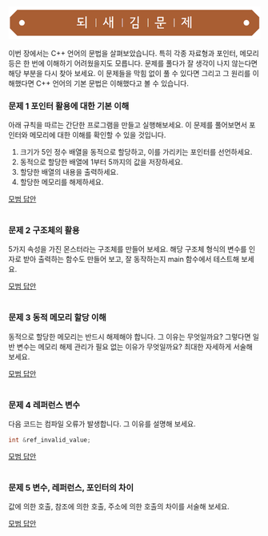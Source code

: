 ![](../../images/exercise_title.png "되새김문제")

이번 장에서는 C++ 언어의 문법을 살펴보았습니다. 특히 각종 자료형과 포인터, 메모리 등은 한 번에 이해하기 어려웠을지도 모릅니다. 문제를 풀다가 잘 생각이 나지 않는다면 해당 부분을 다시 찾아 보세요. 이 문제들을 막힘 없이 풀 수 있다면 그리고 그 원리를 이해했다면 C++ 언어의 기본 문법은 이해했다고 볼 수 있습니다.

### 문제 1 포인터 활용에 대한 기본 이해
아래 규칙을 따르는 간단한 프로그램을 만들고 실행해보세요. 이 문제를 풀어보면서 포인터와 메모리에 대한 이해를 확인할 수 있을 것입니다.
1.	크기가 5인 정수 배열을 동적으로 할당하고, 이를 가리키는 포인터를 선언하세요.
2.	동적으로 할당한 배열에 1부터 5까지의 값을 저장하세요.
3.	할당한 배열의 내용을 출력하세요.
4.	할당한 메모리를 해제하세요.

[모범 답안](https://github.com/mystous/DoItCPP/tree/main/exercise/ch03/solution_01.md "문제 1번 정답")
<br /><br />

### 문제 2 구조체의 활용
5가지 속성을 가진 몬스터라는 구조체를 만들어 보세요. 해당 구조체 형식의 변수를 인자로 받아 출력하는 함수도 만들어 보고, 잘 동작하는지 main 함수에서 테스트해 보세요.

[모범 답안](https://github.com/mystous/DoItCPP/tree/main/exercise/ch03/solution_02.md "문제 2번 정답")
<br /><br />

### 문제 3 동적 메모리 할당 이해
동적으로 할당한 메모리는 반드시 해제해야 합니다. 그 이유는 무엇일까요? 그렇다면 일반 변수는 메모리 해제 관리가 필요 없는 이유가 무엇일까요? 최대한 자세하게 서술해 보세요.

[모범 답안](https://github.com/mystous/DoItCPP/tree/main/exercise/ch03/solution_03.md "문제 3번 정답")
<br /><br />

### 문제 4 레퍼런스 변수
다음 코드는 컴파일 오류가 발생합니다. 그 이유를 설명해 보세요. 
```cpp
int &ref_invalid_value;
```
[모범 답안](https://github.com/mystous/DoItCPP/tree/main/exercise/ch03/solution_04.md "문제 4번 정답")
<br /><br />

### 문제 5 변수, 레퍼런스, 포인터의 차이
값에 의한 호출, 참조에 의한 호출, 주소에 의한 호출의 차이를 서술해 보세요.

[모범 답안](https://github.com/mystous/DoItCPP/tree/main/exercise/ch03/solution_05.md "문제 5번 정답")
